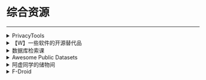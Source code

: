 # 综合资源

---

<div class="grid">
    <div><details><summary>PrivacyTools</summary><p>提供一些常用网站/软件的保护隐私的替代版<br/><a href="https://www.privacytools.io/" target="_blank" role="button" class="outline">访问网站</a></p></details></div>
    <div><details><summary>【W】一些软件的开源替代品</summary><p><a href="https://m.facebook.com/groups/apaspace/permalink/2940782509480052/" target="_blank" role="button" class="outline">访问网站</a></p></details></div>
    <div><details><summary>数据库检索课</summary><p>收集全球数据库，提供数据库检索教程和最新进展。<br/><a href="https://www.jiansuoke.com/" target="_blank" role="button" class="outline">访问网站</a></p></details></div>
</div>
<div class="grid">
    <div><details><summary>Awesome Public Datasets</summary><p>一个GitHub开源项目，搜集各种公开的数据库，语言以英语为主。<br/><a href="https://github.com/awesomedata/awesome-public-datasets" target="_blank" role="button" class="outline">访问网站</a></p></details></div>
    <div><details><summary>阿虚同学的储物间</summary><p>另一个资源搜集网站，还提供软件下载和文章教程。<br/><a href="https://axutongxue.com/" target="_blank" role="button" class="outline">访问网站</a><br/><a href="https://axutongxue.net/" target="_blank" role="button" class="outline">备用链接</a></p></details></div>
    <div><details><summary>F-Droid</summary><p>一个 Android 平台上 FOSS（Free and Open Source Software，自由开源软件）的目录，并提供下载安装支持。使用客户端可以更轻松地浏览、安装及跟进设备上的应用更新。<br/><a href="https://f-droid.org/" target="_blank" role="button" class="outline">访问网站</a></p></details></div>
</div>
